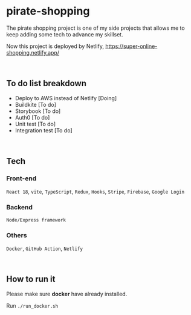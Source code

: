 # pirate-shopping

The pirate shopping project is one of my side projects that allows me to keep adding some tech to advance my skillset.

Now this project is deployed by Netlify, https://super-online-shopping.netlify.app/

<br/>

## To do list breakdown
- Deploy to AWS instead of Netlify [Doing]
- Buildkite [To do]
- Storybook [To do]
- Auth0  [To do]
- Unit test [To do]
- Integration test [To do]



<br/>

## Tech
### Front-end
`React 18`, `vite`, `TypeScript`, `Redux`, `Hooks`, `Stripe`, `Firebase`, `Google Login`

### Backend
`Node/Express framework`

### Others
`Docker`, `GitHub Action`, `Netlify`

<br/>

## How to run it
Please make sure **docker** have already installed.

Run `./run_docker.sh`
